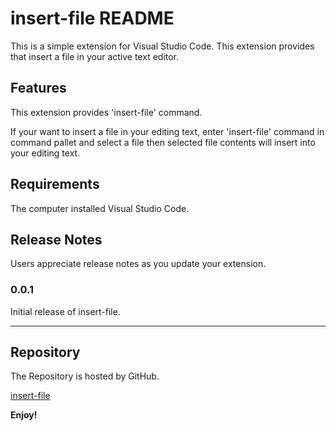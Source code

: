 # insert-file README

This is a simple extension for Visual Studio Code. This extension provides that insert a file in your active text editor.

## Features
This extension provides 'insert-file' command. 

If your want to insert a file in your editing text, enter 'insert-file' command in command pallet and select a file 
then selected file contents will insert into your editing text.

## Requirements

The computer installed Visual Studio Code.


## Release Notes

Users appreciate release notes as you update your extension.

### 0.0.1

Initial release of insert-file.

-----------------------------------------------------------------------------------------------------------

## Repository
The Repository is hosted by GitHub.

[insert-file](https://github.com/thayamizu/insert-file)

**Enjoy!**